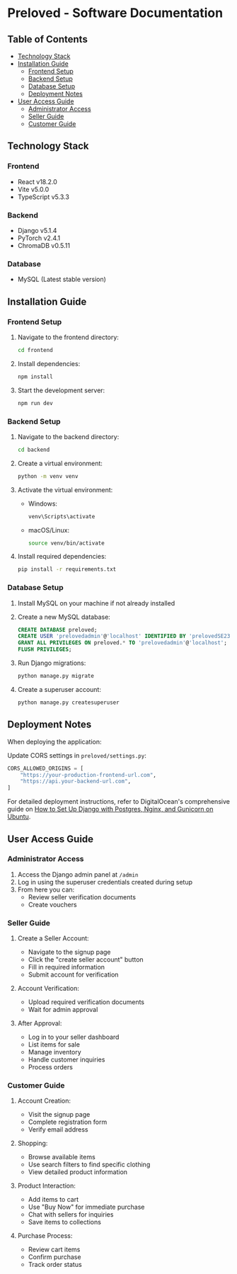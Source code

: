 # Preloved - Software Documentation

## Table of Contents
- [Technology Stack](#technology-stack)
- [Installation Guide](#installation-guide)
  - [Frontend Setup](#frontend-setup)
  - [Backend Setup](#backend-setup)
  - [Database Setup](#database-setup)
  - [Deployment Notes](#deployment-notes)
- [User Access Guide](#user-access-guide)
  - [Administrator Access](#administrator-access)
  - [Seller Guide](#seller-guide)
  - [Customer Guide](#customer-guide)

## Technology Stack

### Frontend
- React v18.2.0
- Vite v5.0.0
- TypeScript v5.3.3

### Backend
- Django v5.1.4
- PyTorch v2.4.1
- ChromaDB v0.5.11

### Database
- MySQL (Latest stable version)

## Installation Guide

### Frontend Setup

1. Navigate to the frontend directory:
   ```bash
   cd frontend
   ```

2. Install dependencies:
   ```bash
   npm install
   ```

3. Start the development server:
   ```bash
   npm run dev
   ```

### Backend Setup

1. Navigate to the backend directory:
   ```bash
   cd backend
   ```

2. Create a virtual environment:
   ```bash
   python -m venv venv
   ```

3. Activate the virtual environment:
   - Windows:
     ```bash
     venv\Scripts\activate
     ```
   - macOS/Linux:
     ```bash
     source venv/bin/activate
     ```

4. Install required dependencies:
   ```bash
   pip install -r requirements.txt
   ```

### Database Setup

1. Install MySQL on your machine if not already installed

2. Create a new MySQL database:
   ```sql
   CREATE DATABASE preloved;
   CREATE USER 'prelovedadmin'@'localhost' IDENTIFIED BY 'prelovedSE2324';
   GRANT ALL PRIVILEGES ON preloved.* TO 'prelovedadmin'@'localhost';
   FLUSH PRIVILEGES;
   ```

3. Run Django migrations:
   ```bash
   python manage.py migrate
   ```

4. Create a superuser account:
   ```bash
   python manage.py createsuperuser
   ```
   
## Deployment Notes

When deploying the application:

Update CORS settings in `preloved/settings.py`:
   ```python
   CORS_ALLOWED_ORIGINS = [
       "https://your-production-frontend-url.com",
       "https://api.your-backend-url.com",
   ]
   ```

For detailed deployment instructions, refer to DigitalOcean's comprehensive guide on [How to Set Up Django with Postgres, Nginx, and Gunicorn on Ubuntu](https://www.digitalocean.com/community/tutorials/how-to-set-up-django-with-postgres-nginx-and-gunicorn-on-ubuntu).

## User Access Guide

### Administrator Access
1. Access the Django admin panel at `/admin`
2. Log in using the superuser credentials created during setup
3. From here you can:
   - Review seller verification documents
   - Create vouchers

### Seller Guide
1. Create a Seller Account:
   - Navigate to the signup page
   - Click the "create seller account" button
   - Fill in required information
   - Submit account for verification

2. Account Verification:
   - Upload required verification documents
   - Wait for admin approval

3. After Approval:
   - Log in to your seller dashboard
   - List items for sale
   - Manage inventory
   - Handle customer inquiries
   - Process orders

### Customer Guide
1. Account Creation:
   - Visit the signup page
   - Complete registration form
   - Verify email address

2. Shopping:
   - Browse available items
   - Use search filters to find specific clothing
   - View detailed product information

3. Product Interaction:
   - Add items to cart
   - Use "Buy Now" for immediate purchase
   - Chat with sellers for inquiries
   - Save items to collections

4. Purchase Process:
   - Review cart items
   - Confirm purchase
   - Track order status

